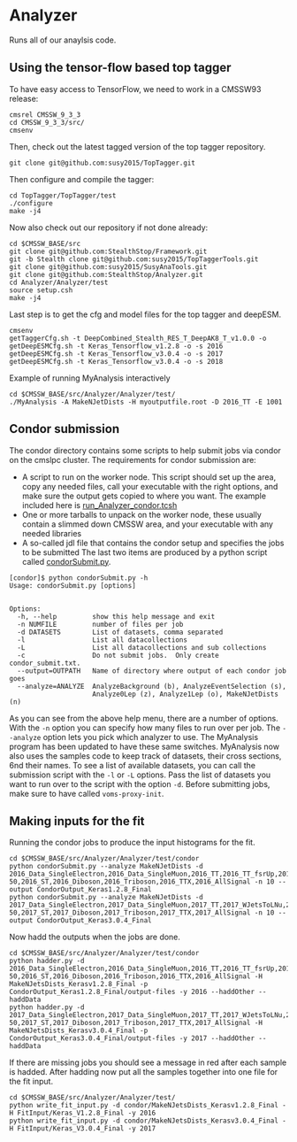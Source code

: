 # Analyzer
Runs all of our anaylsis code. 

## Using the tensor-flow based top tagger

To have easy access to TensorFlow, we need to work in a CMSSW93 release:
```
cmsrel CMSSW_9_3_3
cd CMSSW_9_3_3/src/
cmsenv
```

Then, check out the latest tagged version of the top tagger repository. 

```
git clone git@github.com:susy2015/TopTagger.git
```

Then configure and compile the tagger:
```
cd TopTagger/TopTagger/test
./configure 
make -j4
```

Now also check out our repository if not done already:
```
cd $CMSSW_BASE/src
git clone git@github.com:StealthStop/Framework.git
git -b Stealth clone git@github.com:susy2015/TopTaggerTools.git
git clone git@github.com:susy2015/SusyAnaTools.git
git clone git@github.com:StealthStop/Analyzer.git
cd Analyzer/Analyzer/test
source setup.csh
make -j4
```

Last step is to get the cfg and model files for the top tagger and deepESM.
```
cmsenv
getTaggerCfg.sh -t DeepCombined_Stealth_RES_T_DeepAK8_T_v1.0.0 -o
getDeepESMCfg.sh -t Keras_Tensorflow_v1.2.8 -o -s 2016
getDeepESMCfg.sh -t Keras_Tensorflow_v3.0.4 -o -s 2017
getDeepESMCfg.sh -t Keras_Tensorflow_v3.0.4 -o -s 2018
```

Example of running MyAnalysis interactively
```
cd $CMSSW_BASE/src/Analyzer/Analyzer/test/
./MyAnalysis -A MakeNJetDists -H myoutputfile.root -D 2016_TT -E 1001
```


## Condor submission

The condor directory contains some scripts to help submit jobs via condor on the cmslpc cluster. 
The requirements for condor submission are: 
 - A script to run on the worker node. This script should set up the area, copy any needed files, call your executable with the right options, and make sure the output gets copied to where you want. The example included here is [run_Analyzer_condor.tcsh](Analyzer/test/condor/run_Analyzer_condor.tcsh)
 - One or more tarballs to unpack on the worker node, these usually contain a slimmed down CMSSW area, and your executable with any needed libraries
 - A so-called jdl file that contains the condor setup and specifies the jobs to be submitted
The last two items are produced by a python script called [condorSubmit.py](Analyzer/test/condor/condorSubmit.py). 

```
[condor]$ python condorSubmit.py -h
Usage: condorSubmit.py [options]


Options:
  -h, --help         show this help message and exit
  -n NUMFILE         number of files per job
  -d DATASETS        List of datasets, comma separated
  -l                 List all datacollections
  -L                 List all datacollections and sub collections
  -c                 Do not submit jobs.  Only create condor_submit.txt.
  --output=OUTPATH   Name of directory where output of each condor job goes
  --analyze=ANALYZE  AnalyzeBackground (b), AnalyzeEventSelection (s),
                     Analyze0Lep (z), Analyze1Lep (o), MakeNJetDists (n)
```
As you can see from the above help menu, there are a number of options. 
With the `-n` option you can specify how many files to run over per job. The `--analyze` option lets you pick which analyzer to use. 
The MyAnalysis program has been updated to have these same switches. 
MyAnalysis now also uses the samples code to keep track of datasets, their cross sections, 6nd their names. 
To see a list of available datasets, you can call the submission script with the `-l` or `-L` options. Pass the list of datasets you want to run over to the script with the option `-d`. 
Before submitting jobs, make sure to have called `voms-proxy-init`. 

## Making inputs for the fit

Running the condor jobs to produce the input histograms for the fit.

```
cd $CMSSW_BASE/src/Analyzer/Analyzer/test/condor
python condorSubmit.py --analyze MakeNJetDists -d 2016_Data_SingleElectron,2016_Data_SingleMuon,2016_TT,2016_TT_fsrUp,2016_TT_fsrDown,2016_TT_isrUp,2016_TT_isrDown,2016_WJetsToLNu,2016_DYJetsToLL_M-50,2016_ST,2016_Diboson,2016_Triboson,2016_TTX,2016_AllSignal -n 10 --output CondorOutput_Keras1.2.8_Final
python condorSubmit.py --analyze MakeNJetDists -d 2017_Data_SingleElectron,2017_Data_SingleMuon,2017_TT,2017_WJetsToLNu,2017_DYJetsToLL_M-50,2017_ST,2017_Diboson,2017_Triboson,2017_TTX,2017_AllSignal -n 10 --output CondorOutput_Keras3.0.4_Final
```

Now hadd the outputs when the jobs are done.

```
cd $CMSSW_BASE/src/Analyzer/Analyzer/test/condor
python hadder.py -d 2016_Data_SingleElectron,2016_Data_SingleMuon,2016_TT,2016_TT_fsrUp,2016_TT_fsrDown,2016_TT_isrUp,2016_TT_isrDown,2016_WJetsToLNu,2016_DYJetsToLL_M-50,2016_ST,2016_Diboson,2016_Triboson,2016_TTX,2016_AllSignal -H MakeNJetsDists_Kerasv1.2.8_Final -p CondorOutput_Keras1.2.8_Final/output-files -y 2016 --haddOther --haddData
python hadder.py -d 2017_Data_SingleElectron,2017_Data_SingleMuon,2017_TT,2017_WJetsToLNu,2017_DYJetsToLL_M-50,2017_ST,2017_Diboson,2017_Triboson,2017_TTX,2017_AllSignal -H MakeNJetsDists_Kerasv3.0.4_Final -p CondorOutput_Keras3.0.4_Final/output-files -y 2017 --haddOther --haddData
```

If there are missing jobs you should see a message in red after each sample is hadded.
After hadding now put all the samples together into one file for the fit input.

```
cd $CMSSW_BASE/src/Analyzer/Analyzer/test/
python write_fit_input.py -d condor/MakeNJetsDists_Kerasv1.2.8_Final -H FitInput/Keras_V1.2.8_Final -y 2016
python write_fit_input.py -d condor/MakeNJetsDists_Kerasv3.0.4_Final -H FitInput/Keras_V3.0.4_Final -y 2017
```
